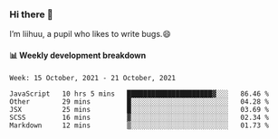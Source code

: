 ### Hi there 👋
I’m liihuu, a pupil who likes to write bugs.😄


#### 📊 Weekly development breakdown
<!--START_SECTION:waka-->
```text
Week: 15 October, 2021 - 21 October, 2021

JavaScript   10 hrs 5 mins   █████████████████████▓░░░   86.46 % 
Other        29 mins         █░░░░░░░░░░░░░░░░░░░░░░░░   04.28 % 
JSX          25 mins         █░░░░░░░░░░░░░░░░░░░░░░░░   03.69 % 
SCSS         16 mins         ▓░░░░░░░░░░░░░░░░░░░░░░░░   02.34 % 
Markdown     12 mins         ▒░░░░░░░░░░░░░░░░░░░░░░░░   01.73 % 
```
<!--END_SECTION:waka-->

<!--
**liihuu/liihuu** is a ✨ _special_ ✨ repository because its `README.md` (this file) appears on your GitHub profile.

Here are some ideas to get you started:

- 🔭 I’m currently working on ...
- 🌱 I’m currently learning ...
- 👯 I’m looking to collaborate on ...
- 🤔 I’m looking for help with ...
- 💬 Ask me about ...
- 📫 How to reach me: ...
- 😄 Pronouns: ...
- ⚡ Fun fact: ...
-->
